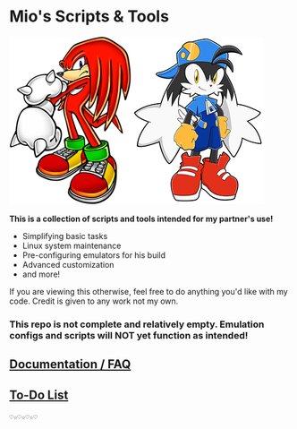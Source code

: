 # Mio's Scripts & Tools

![knuckles](knucklesmi.png)![klonoa](klonoami.png)

**This is a collection of scripts and tools intended for my partner's use!**

- Simplifying basic tasks
- Linux system maintenance
- Pre-configuring emulators for his build
- Advanced customization
- and more!

If you are viewing this otherwise, feel free to do anything you'd like with my code. Credit is given to any work not my own.

### This repo is not complete and relatively empty. Emulation configs and scripts will NOT yet function as intended!

## [Documentation / FAQ](docs/intro.md)

## [To-Do List](docs/todo.md)

```♡☆♡☆♡☆♡```

